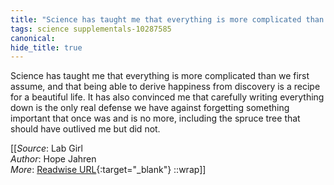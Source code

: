 ```yaml
---
title: "Science has taught me that everything is more complicated than ..."
tags: science supplementals-10287585
canonical: 
hide_title: true
---
```


Science has taught me that everything is more complicated than we first assume, and that being able to derive happiness from discovery is a recipe for a beautiful life. It has also convinced me that carefully writing everything down is the only real defense we have against forgetting something important that once was and is no more, including the spruce tree that should have outlived me but did not.


[[_Source_: Lab Girl<br>
_Author_: Hope Jahren<br>
_More_: [Readwise URL](https://readwise.io/open/209716646){:target="_blank"}
::wrap]]